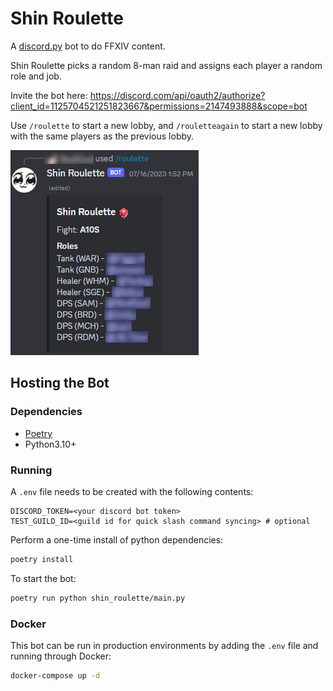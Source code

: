 # Shin Roulette

A [discord.py](https://github.com/Rapptz/discord.py) bot to do FFXIV content.

Shin Roulette picks a random 8-man raid and assigns each player a random role and job.

Invite the bot here: https://discord.com/api/oauth2/authorize?client_id=1125704521251823667&permissions=2147493888&scope=bot

Use `/roulette` to start a new lobby, and `/rouletteagain` to start a new lobby with the same players as the previous lobby.

<img src="images/shin_roulette.png">

## Hosting the Bot

### Dependencies

- [Poetry](https://python-poetry.org/docs/)
- Python3.10+

### Running

A `.env` file needs to be created with the following contents:

```
DISCORD_TOKEN=<your discord bot token>
TEST_GUILD_ID=<guild id for quick slash command syncing> # optional
```

Perform a one-time install of python dependencies:

```bash
poetry install
```

To start the bot:

```bash
poetry run python shin_roulette/main.py
```

### Docker

This bot can be run in production environments by adding the `.env` file and
running through Docker:

```bash
docker-compose up -d
```

